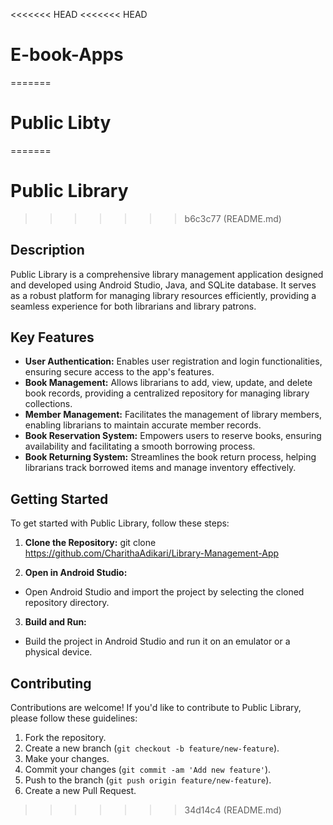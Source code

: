 <<<<<<< HEAD
<<<<<<< HEAD
# E-book-Apps
=======
# Public Libty
=======
# Public Library
>>>>>>> b6c3c77 (README.md)

## Description

Public Library is a comprehensive library management application designed and developed using Android Studio, Java, and SQLite database. It serves as a robust platform for managing library resources efficiently, providing a seamless experience for both librarians and library patrons.

## Key Features

- **User Authentication:** Enables user registration and login functionalities, ensuring secure access to the app's features.
- **Book Management:** Allows librarians to add, view, update, and delete book records, providing a centralized repository for managing library collections.
- **Member Management:** Facilitates the management of library members, enabling librarians to maintain accurate member records.
- **Book Reservation System:** Empowers users to reserve books, ensuring availability and facilitating a smooth borrowing process.
- **Book Returning System:** Streamlines the book return process, helping librarians track borrowed items and manage inventory effectively.

## Getting Started

To get started with Public Library, follow these steps:

1. **Clone the Repository:**
git clone https://github.com/CharithaAdikari/Library-Management-App


2. **Open in Android Studio:**
- Open Android Studio and import the project by selecting the cloned repository directory.

3. **Build and Run:**
- Build the project in Android Studio and run it on an emulator or a physical device.

## Contributing

Contributions are welcome! If you'd like to contribute to Public Library, please follow these guidelines:

1. Fork the repository.
2. Create a new branch (`git checkout -b feature/new-feature`).
3. Make your changes.
4. Commit your changes (`git commit -am 'Add new feature'`).
5. Push to the branch (`git push origin feature/new-feature`).
6. Create a new Pull Request.

>>>>>>> 34d14c4 (README.md)
